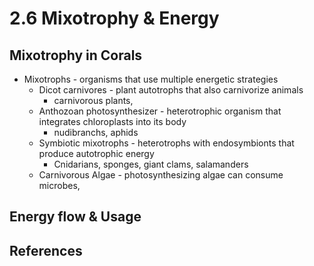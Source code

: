# 2.6 Mixotrophy & Energy

## Mixotrophy in Corals

* Mixotrophs - organisms that use multiple energetic strategies&#x20;
  * Dicot carnivores - plant autotrophs that also carnivorize animals
    * carnivorous plants,&#x20;
  * Anthozoan photosynthesizer - heterotrophic organism that integrates chloroplasts into its body&#x20;
    * nudibranchs, aphids&#x20;
  * Symbiotic mixotrophs - heterotrophs with endosymbionts that produce autotrophic energy&#x20;
    * Cnidarians, sponges, giant clams, salamanders &#x20;
  * Carnivorous Algae - photosynthesizing algae can consume microbes,&#x20;

## Energy flow & Usage



## References

